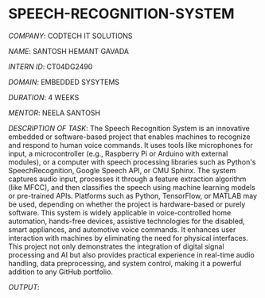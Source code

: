 # SPEECH-RECOGNITION-SYSTEM

*COMPANY*: CODTECH IT SOLUTIONS

*NAME*: SANTOSH HEMANT GAVADA

*INTERN ID*: CT04DG2490

*DOMAIN*: EMBEDDED SYSYTEMS

*DURATION*: 4 WEEKS

*MENTOR*: NEELA SANTOSH

*DESCRIPTION OF TASK*: The Speech Recognition System is an innovative embedded or software-based project that enables machines to recognize and respond to human voice commands. It uses tools like microphones for input, a microcontroller (e.g., Raspberry Pi or Arduino with external modules), or a computer with speech processing libraries such as Python's SpeechRecognition, Google Speech API, or CMU Sphinx. The system captures audio input, processes it through a feature extraction algorithm (like MFCC), and then classifies the speech using machine learning models or pre-trained APIs. Platforms such as Python, TensorFlow, or MATLAB may be used, depending on whether the project is hardware-based or purely software. This system is widely applicable in voice-controlled home automation, hands-free devices, assistive technologies for the disabled, smart appliances, and automotive voice commands. It enhances user interaction with machines by eliminating the need for physical interfaces. This project not only demonstrates the integration of digital signal processing and AI but also provides practical experience in real-time audio handling, data preprocessing, and system control, making it a powerful addition to any GitHub portfolio.

*OUTPUT*:

